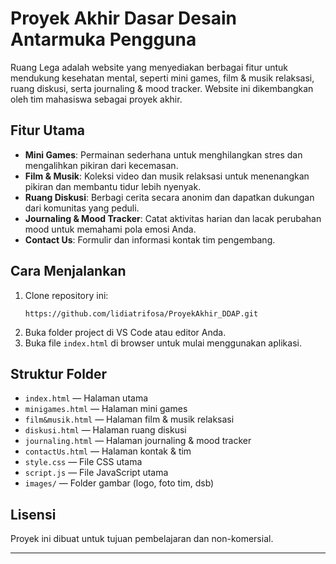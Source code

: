 # Proyek Akhir Dasar Desain Antarmuka Pengguna

Ruang Lega adalah website yang menyediakan berbagai fitur untuk mendukung kesehatan mental, seperti mini games, film & musik relaksasi, ruang diskusi, serta journaling & mood tracker. Website ini dikembangkan oleh tim mahasiswa sebagai proyek akhir.

## Fitur Utama

- **Mini Games**: Permainan sederhana untuk menghilangkan stres dan mengalihkan pikiran dari kecemasan.
- **Film & Musik**: Koleksi video dan musik relaksasi untuk menenangkan pikiran dan membantu tidur lebih nyenyak.
- **Ruang Diskusi**: Berbagi cerita secara anonim dan dapatkan dukungan dari komunitas yang peduli.
- **Journaling & Mood Tracker**: Catat aktivitas harian dan lacak perubahan mood untuk memahami pola emosi Anda.
- **Contact Us**: Formulir dan informasi kontak tim pengembang.

## Cara Menjalankan

1. Clone repository ini:
   ```
   https://github.com/lidiatrifosa/ProyekAkhir_DDAP.git 
   ```
2. Buka folder project di VS Code atau editor Anda.
3. Buka file `index.html` di browser untuk mulai menggunakan aplikasi.

## Struktur Folder

- `index.html` — Halaman utama
- `minigames.html` — Halaman mini games
- `film&musik.html` — Halaman film & musik relaksasi
- `diskusi.html` — Halaman ruang diskusi
- `journaling.html` — Halaman journaling & mood tracker
- `contactUs.html` — Halaman kontak & tim
- `style.css` — File CSS utama
- `script.js` — File JavaScript utama
- `images/` — Folder gambar (logo, foto tim, dsb)

## Lisensi

Proyek ini dibuat untuk tujuan pembelajaran dan non-komersial.

---

